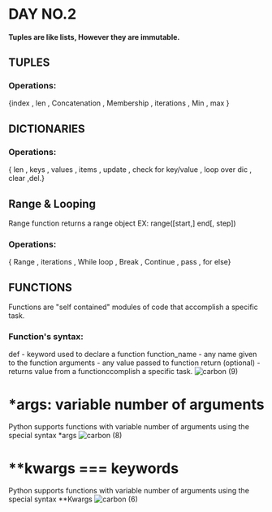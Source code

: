 # DAY NO.2
#### Tuples are like lists, However they are immutable.
## TUPLES
### Operations:
{index , len , Concatenation , Membership , 
iterations , Min , max 
}
## DICTIONARIES
### Operations:
{ len , keys , values , items , 
update , check for key/value , 
loop over dic , clear ,del.}

## Range & Looping
Range function returns a range object
EX: range([start,] end[, step])
### Operations:
{ Range , iterations , While loop ,
Break , Continue , pass , for else}

## FUNCTIONS 
Functions are "self contained" modules of code that accomplish a specific task.
### Function's syntax:
def - keyword used to declare a function
function_name - any name given to the function
arguments - any value passed to function
return (optional) - returns value from a functionccomplish a specific task.
![carbon (9)](https://user-images.githubusercontent.com/76496105/221393792-2826a5e1-9f05-4650-b2b2-89fede130278.png)



# *args: variable number of arguments
Python supports functions with variable number of arguments using the special syntax *args
![carbon (8)](https://user-images.githubusercontent.com/76496105/221393625-580229b4-8c41-461b-9921-2d178e0b22d5.png)

# **kwargs === keywords
Python supports functions with variable number of arguments using the special syntax **Kwargs
![carbon (6)](https://user-images.githubusercontent.com/76496105/221393556-f2dc4e25-59a5-4b42-b581-939b4349fca8.png)

